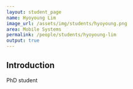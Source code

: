 ```yaml
---
layout: student_page
name: Hyoyoung Lim
image_url: /assets/img/students/hyoyoung.png
area: Mobile Systems
permalink: /people/students/hyoyoung-lim
output: true
---
```


## Introduction

PhD student

